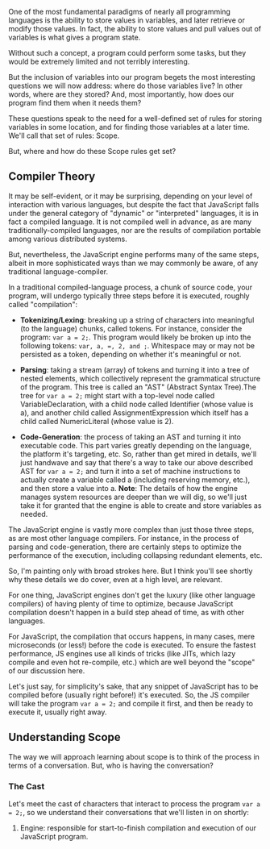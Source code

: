 One of the most fundamental paradigms of nearly all programming languages is the ability to store values in variables, and later retrieve or modify those values. In fact, the ability to store values and pull values out of variables is what gives a program state.

Without such a concept, a program could perform some tasks, but they would be extremely limited and not terribly interesting.

But the inclusion of variables into our program begets the most interesting questions we will now address: where do those variables live? In other words, where are they stored? And, most importantly, how does our program find them when it needs them?

These questions speak to the need for a well-defined set of rules for storing variables in some location, and for finding those variables at a later time. We'll call that set of rules: Scope.

But, where and how do these Scope rules get set?

## Compiler Theory

It may be self-evident, or it may be surprising, depending on your level of interaction with various languages, but despite the fact that JavaScript falls under the general category of "dynamic" or "interpreted" languages, it is in fact a compiled language. It is not compiled well in advance, as are many traditionally-compiled languages, nor are the results of compilation portable among various distributed systems.

But, nevertheless, the JavaScript engine performs many of the same steps, albeit in more sophisticated ways than we may commonly be aware, of any traditional language-compiler.

In a traditional compiled-language process, a chunk of source code, your program, will undergo typically three steps before it is executed, roughly called "compilation":

- **Tokenizing/Lexing**: breaking up a string of characters into meaningful (to the language) chunks, called tokens. For instance, consider the program: `var a = 2;`. This program would likely be broken up into the following tokens: `var, a, =, 2, and ;`. Whitespace may or may not be persisted as a token, depending on whether it's meaningful or not.

- **Parsing**: taking a stream (array) of tokens and turning it into a tree of nested elements, which collectively represent the grammatical structure of the program. This tree is called an "AST" (Abstract Syntax Tree).The tree for `var a = 2;` might start with a top-level node called VariableDeclaration, with a child node called Identifier (whose value is a), and another child called AssignmentExpression which itself has a child called NumericLiteral (whose value is 2).
- **Code-Generation**: the process of taking an AST and turning it into executable code. This part varies greatly depending on the language, the platform it's targeting, etc. So, rather than get mired in details, we'll just handwave and say that there's a way to take our above described AST for `var a = 2;` and turn it into a set of machine instructions to actually create a variable called a (including reserving memory, etc.), and then store a value into a. **Note**: The details of how the engine manages system resources are deeper than we will dig, so we'll just take it for granted that the engine is able to create and store variables as needed.

The JavaScript engine is vastly more complex than just those three steps, as are most other language compilers. For instance, in the process of parsing and code-generation, there are certainly steps to optimize the performance of the execution, including collapsing redundant elements, etc.

So, I'm painting only with broad strokes here. But I think you'll see shortly why these details we do cover, even at a high level, are relevant.

For one thing, JavaScript engines don't get the luxury (like other language compilers) of having plenty of time to optimize, because JavaScript compilation doesn't happen in a build step ahead of time, as with other languages.

For JavaScript, the compilation that occurs happens, in many cases, mere microseconds (or less!) before the code is executed. To ensure the fastest performance, JS engines use all kinds of tricks (like JITs, which lazy compile and even hot re-compile, etc.) which are well beyond the "scope" of our discussion here.

Let's just say, for simplicity's sake, that any snippet of JavaScript has to be compiled before (usually right before!) it's executed. So, the JS compiler will take the program `var a = 2;` and compile it first, and then be ready to execute it, usually right away.

## Understanding Scope
The way we will approach learning about scope is to think of the process in terms of a conversation. But, who is having the conversation?

### The Cast
Let's meet the cast of characters that interact to process the program `var a = 2;`, so we understand their conversations that we'll listen in on shortly:

1. Engine: responsible for start-to-finish compilation and execution of our JavaScript program.